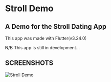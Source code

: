# Stroll Demo

## A Demo for the Stroll Dating App

This app was made with Flutter(v3.24.0)

N/B
This app is still in development...

## SCREENSHOTS
![Stroll Demo](https://github.com/user-attachments/assets/671ab082-cf14-483b-9a70-bea5e53cdf10)
